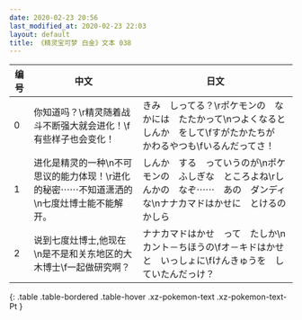 ```yaml
---
date: 2020-02-23 20:56
last_modified_at: 2020-02-23 22:03
layout: default
title: 《精灵宝可梦 白金》文本 038
---
```

| 编号 | 中文 | 日文 |
| ---- | ---- | ---- |
| 0 | 你知道吗？\r精灵随着战斗不断强大就会进化！\f有些样子也会变化！ | きみ　しってる？\rポケモンの　なかには　たたかって\nつよくなると　しんか　をして\fすがたかたちが　かわるやつも\fいるんだってさ！ |
| 1 | 进化是精灵的一种\n不可思议的能力体现！\r进化的秘密⋯⋯不知道潇洒的\n七度灶博士能不能解开。 | しんか　する　っていうのが\nポケモンの　ふしぎな　ところよね\rしんかの　なぞ⋯⋯　あの　ダンディな\nナナカマドはかせに　とけるのかしら |
| 2 | 说到七度灶博士,他现在\n是不是和关东地区的大木博士\f一起做研究啊？ | ナナカマドはかせ　って　たしか\nカント－ちほうの\fオ－キドはかせと　いっしょに\fけんきゅうを　していたんだっけ？ |
{: .table .table-bordered .table-hover .xz-pokemon-text .xz-pokemon-text-Pt }